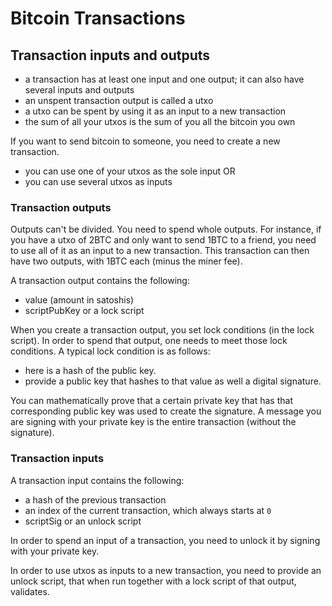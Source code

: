 # Bitcoin Transactions

## Transaction inputs and outputs

- a transaction has at least one input and one output; it can also have several inputs and outputs
- an unspent transaction output is called a utxo
- a utxo can be spent by using it as an input to a new transaction
- the sum of all your utxos is the sum of you all the bitcoin you own

If you want to send bitcoin to someone, you need to create a new transaction.
- you can use one of your utxos as the sole input OR
- you can use several utxos as inputs 

### Transaction outputs
Outputs can't be divided. You need to spend whole outputs. For instance, if you have a utxo of 2BTC and only want to send 1BTC to a friend, you need to use all of it as an input to a new transaction. This transaction can then have two outputs, with 1BTC each (minus the miner fee). 

A transaction output contains the following:
- value (amount in satoshis) 
- scriptPubKey or a lock script

When you create a transaction output, you set lock conditions (in the lock script). In order to spend that output, one needs to meet those lock conditions. A typical lock condition is as follows:
- here is a hash of the public key. 
- provide a public key that hashes to that value as well a digital signature. 

You can mathematically prove that a certain private key that has that corresponding public key was used to create the signature. A message you are signing with your private key is the entire transaction (without the signature).

### Transaction inputs

A transaction input contains the following:
- a hash of the previous transaction
- an index of the current transaction, which always starts at `0`
- scriptSig or an unlock script 

In order to spend an input of a transaction, you need to unlock it by signing with your private key.

In order to use utxos as inputs to a new transaction, you need to provide an unlock script, that when run together with a lock script of that output, validates. 
